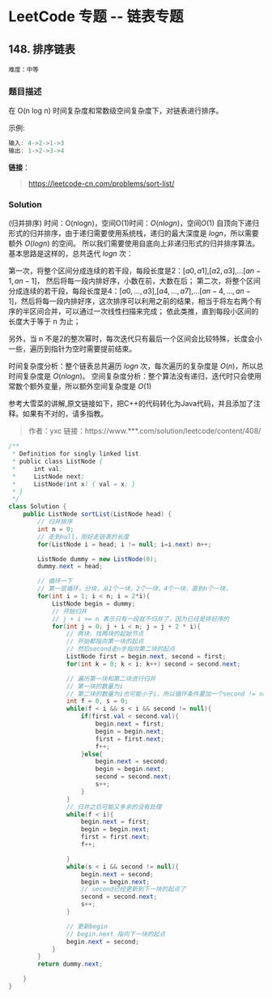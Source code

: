 # LeetCode 专题 -- 链表专题

## 148. 排序链表

`难度：中等`

### 题目描述

在 O(n log n) 时间复杂度和常数级空间复杂度下，对链表进行排序。

示例:

```matlab
输入: 4->2->1->3
输出: 1->2->3->4
```

**链接**：
> <https://leetcode-cn.com/problems/sort-list/>

### Solution


(归并排序) 时间：O(nlogn)，空间O(1)时间：$O(nlogn)$，空间$O(1)$
自顶向下递归形式的归并排序，由于递归需要使用系统栈，递归的最大深度是 $logn$，所以需要额外 $O(logn)$ 的空间。
所以我们需要使用自底向上非递归形式的归并排序算法。
基本思路是这样的，总共迭代 $logn$ 次：

第一次，将整个区间分成连续的若干段，每段长度是2：$[a0,a1],$$[a2,a3],$$…[an−1,an−1]$， 然后将每一段内排好序，小数在前，大数在后；
第二次，将整个区间分成连续的若干段，每段长度是4：$[a0,…,a3]$,$[a4,…,a7]$,$…$$[an−4,…,an−1]$，然后将每一段内排好序，这次排序可以利用之前的结果，相当于将左右两个有序的半区间合并，可以通过一次线性扫描来完成；
依此类推，直到每段小区间的长度大于等于 n 为止；

另外，当 n 不是2的整次幂时，每次迭代只有最后一个区间会比较特殊，长度会小一些，遍历到指针为空时需要提前结束。

时间复杂度分析：整个链表总共遍历 $logn$ 次，每次遍历的复杂度是 $O(n)$，所以总时间复杂度是 $O(nlogn)$。
空间复杂度分析：整个算法没有递归，迭代时只会使用常数个额外变量，所以额外空间复杂度是 $O(1)$

参考大雪菜的讲解,原文链接如下，把C++的代码转化为Java代码，并且添加了注释。如果有不对的，请多指教。

> 作者：yxc
> 链接：https://www.***.com/solution/leetcode/content/408/

```java
/**
 * Definition for singly-linked list.
 * public class ListNode {
 *     int val;
 *     ListNode next;
 *     ListNode(int x) { val = x; }
 * }
 */
class Solution {
    public ListNode sortList(ListNode head) {
        // 归并排序
        int n = 0;
        // 走到null，刚好走链表的长度
        for(ListNode i = head; i != null; i=i.next) n++;

        ListNode dummy = new ListNode(0);
        dummy.next = head;

        // 循环一下
        // 第一层循环，分块，从1个一块，2个一块，4个一块，直到n个一块，
        for(int i = 1; i < n; i = 2*i){
            ListNode begin = dummy;
            // 开始归并
            // j + i >= n 表示只有一段就不归并了，因为已经是排好序的
            for(int j = 0; j + i < n; j = j + 2 * i){
                // 两块，找两块的起始节点
                // 开始都指向第一块的起点
                // 然后second走n步指向第二块的起点
                ListNode first = begin.next, second = first;
                for(int k = 0; k < i; k++) second = second.next;

                // 遍历第一块和第二块进行归并
                // 第一块的数量为i
                // 第二块的数量为i也可能小于i，所以循环条件要加一个second != null
                int f = 0, s = 0;
                while(f < i && s < i && second != null){
                    if(first.val < second.val){
                        begin.next = first;
                        begin = begin.next;
                        first = first.next;
                        f++;
                    }else{
                        begin.next = second;
                        begin = begin.next;
                        second = second.next;
                        s++;
                    }
                }
                // 归并之后可能又多余的没有处理
                while(f < i){
                    begin.next = first;
                    begin = begin.next;
                    first = first.next;
                    f++;

                }
                while(s < i && second != null){
                    begin.next = second;
                    begin = begin.next;
                    // second已经更新到下一块的起点了
                    second = second.next;
                    s++;
                }

                // 更新begin
                // begin.next 指向下一块的起点
                begin.next = second;
            }
        }
        return dummy.next;

    }
}
```
